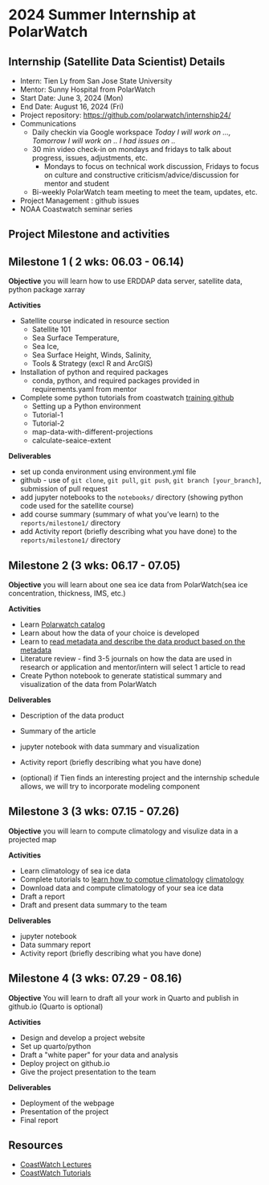 # 2024  Summer Internship at PolarWatch

## Internship (Satellite Data Scientist) Details
* Intern: Tien Ly from San Jose State University
* Mentor: Sunny Hospital from PolarWatch
* Start Date: June 3, 2024 (Mon)
* End Date: August 16, 2024 (Fri)
* Project repository: https://github.com/polarwatch/internship24/
* Communications
  * Daily checkin via Google workspace  *Today I will work on ..., Tomorrow I will work on .. I had issues on ..*
  * 30 min video check-in on mondays and fridays to talk about progress, issues, adjustments, etc.
    * Mondays to focus on technical work discussion, Fridays to focus on culture and constructive criticism/advice/discussion for mentor and student
  * Bi-weekly PolarWatch team meeting to meet the team, updates, etc.
* Project Management : github issues 
* NOAA Coastwatch seminar series 
 
## Project Milestone and activities

## Milestone 1 ( 2 wks: 06.03 - 06.14)

__Objective__  you will learn how to use ERDDAP data server, satellite data, python package xarray

__Activities__
* Satellite course indicated in resource section
  * Satellite 101
  * Sea Surface Temperature,
  * Sea Ice,
  * Sea Surface Height, Winds, Salinity,
  * Tools & Strategy (excl R and ArcGIS)
* Installation of python and required packages
  * conda, python, and required packages provided in requirements.yaml from mentor
* Complete some python tutorials from coastwatch [training github](https://github.com/coastwatch-training/CoastWatch-Tutorials)
  * Setting up a Python environment
  * Tutorial-1
  * Tutorial-2
  * map-data-with-different-projections
  * calculate-seaice-extent
  
__Deliverables__
* set up conda environment using environment.yml file
* github - use of `git clone`, `git pull`, `git push`, `git branch [your_branch]`, submission of pull request
* add jupyter notebooks to the `notebooks/` directory (showing python code used for the satellite course)
* add course summary (summary of what you’ve learn) to the `reports/milestone1/` directory
* add Activity report (briefly describing what you have done) to the `reports/milestone1/` directory

## Milestone 2 (3 wks: 06.17 - 07.05) 

__Objective__ 
you will learn about one sea ice data from PolarWatch(sea ice concentration, thickness, IMS, etc.)

__Activities__
* Learn [Polarwatch catalog](https://polarwatch.noaa.gov/)
* Learn about how the data of your choice is developed
* Learn to [read metadata and describe the data product based on the metadata](https://github.com/polarwatch/code-gallery/tree/main/working-with-sea-ice-conc-data) 
* Literature review - find 3-5 journals on how the data are used in research or application and mentor/intern will select 1 article to read
* Create Python notebook to generate statistical summary and visualization of the data from PolarWatch

__Deliverables__
* Description of the data product
* Summary of the article
* jupyter notebook with data summary and visualization
* Activity report (briefly describing what you have done)

* (optional) if Tien finds an interesting project and the internship schedule allows, we will try to incorporate modeling component

## Milestone 3 (3 wks: 07.15 - 07.26)

__Objective__ 
you will learn to compute climatology and visulize data in a projected map 

__Activities__
* Learn climatology of sea ice data
* Complete tutorials to [learn how to comptue climatology](https://www.linkedin.com/pulse/python-climate-data-analysis-tutorial-code-ali-ahmadalipour/) [climatology](https://climate.usu.edu/people/yoshi/pyclm101/monthly.html#anomalies-and-climatology)
* Download data and compute climatology of your sea ice data
* Draft a report
* Draft and present data summary to the team

__Deliverables__

* jupyter notebook
* Data summary report
* Activity report (briefly describing what you have done)

## Milestone 4 (3 wks: 07.29 - 08.16)
__Objective__ 
You will learn to draft all your work in Quarto and publish in github.io (Quarto is optional)

__Activities__
* Design and develop a project website
* Set up quarto/python
* Draft a "white paper" for your data and analysis
* Deploy project on github.io
* Give the project presentation to the team
  
__Deliverables__

* Deployment of the webpage
* Presentation of the project
* Final report
## Resources

* [CoastWatch Lectures](https://umd.instructure.com/courses/1336575)
* [CoastWatch Tutorials](https://github.com/coastwatch-training/CoastWatch-Tutorials)
